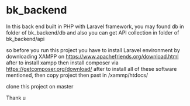 # bk_backend

In this back end built in PHP with Laravel framework, you may found db in folder of bk_backend/db and also you can get API collection in folder of bk_backend/api

so before you run this project you have to install Laravel environment
by downloading XAMPP on https://www.apachefriends.org/download.html after to install xampp then install composer via https://getcomposer.org/download/
after to install all of these software mentioned, then copy project then past in /xammp/htdocs/

clone this project on master

Thank u
